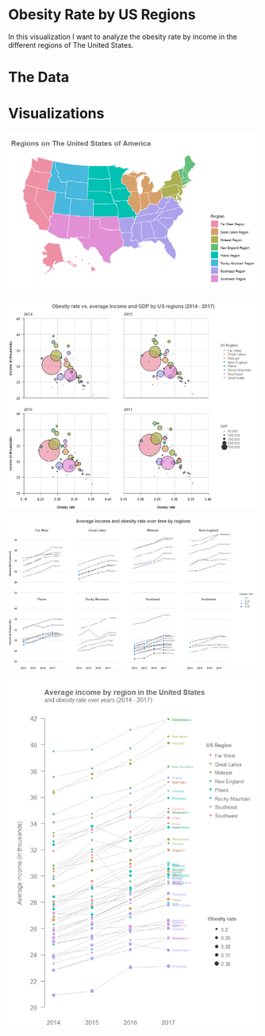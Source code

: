 # Obesity Rate by US Regions

In this visualization I want to analyze the obesity rate by income in the different regions of The United States.

# The Data


# Visualizations

![](Image/usregions.png)

![](Image/ObesityIncome.png)

![](Image/ObesityIncome2.png)

![](Image/IncomeRegion.png)
